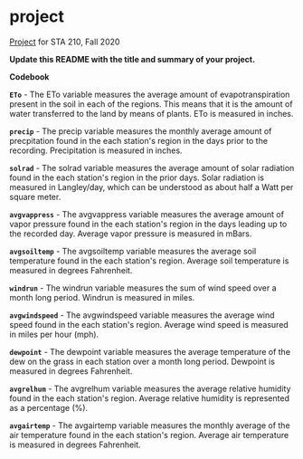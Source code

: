 # project

[Project](https://sta210-fa20.netlify.app/project/) for STA 210, Fall 2020


**Update this README with the title and summary of your project.**


**Codebook**

**`ETo`** - The ETo variable measures the average amount of evapotranspiration 
present in the soil in each of the regions. This means that it is the amount of 
water transferred to the land by means of plants. ETo is measured in inches.

**`precip`** - The precip variable measures the monthly average amount of 
precpitation found in the each station's region in the days prior to the 
recording. Precipitation is measured in inches.

**`solrad`** - The solrad variable measures the average amount of solar 
radiation found in the each station's region in the prior days. Solar radiation
is measured in Langley/day, which can be understood as about half a Watt per 
square meter.

**`avgvappress`** - The avgvappress variable measures the average amount of
vapor pressure found in the each station's region in the days leading up to the 
recorded day. Average vapor pressure is measured in mBars.

**`avgsoiltemp`** -  The avgsoiltemp variable measures the average soil 
temperature found in the each station's region. Average soil temperature is 
measured in degrees Fahrenheit. 

**`windrun`** - The windrun variable measures the sum of wind speed over a month
long period. Windrun is measured in miles.

**`avgwindspeed`** - The avgwindspeed variable measures the average wind speed 
found in the each station's region. Average wind speed is measured in miles 
per hour (mph).

**`dewpoint`** - The dewpoint variable measures the average temperature of the 
dew on the grass in each station over a month long period. Dewpoint is measured
in degrees Fahrenheit. 

**`avgrelhum`** - The avgrelhum variable measures the average relative humidity 
found in the each station's region. Average relative humidity is represented as
a percentage (%).

**`avgairtemp`** - The avgairtemp variable measures the monthly average 
of the air temperature found in the each station's region. Average air 
temperature is measured in degrees Fahrenheit.